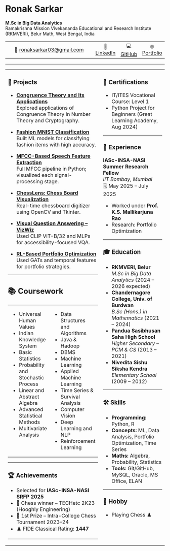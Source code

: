 # Ronak Sarkar

**M.Sc in Big Data Analytics**  
Ramakrishna Mission Vivekananda Educational and Research Institute (RKMVERI), Belur Math, West Bengal, India  

<table>
  <tr>
    <td align="center" width="60%">
      📧 <a href="mailto:ronaksarkar03@gmail.com">ronaksarkar03@gmail.com</a>
    </td>
    <td align="center" width="10%">
      🔗 <a href="https://www.linkedin.com/in/ronak-sarkar-122a6130b/">LinkedIn</a>
    </td>
    <td align="center" width="10%">
      💻 <a href="https://github.com/iamrsarkar">GitHub</a>
    </td>
    <td align="center" width="10%">
      🌐 <a href="https://sites.google.com/view/rsarkar">Portfolio</a>
    </td>
  </tr>
</table>

---

<table>
<tr>
<td valign="top" width="50%">

### 📁 Projects

- **[Congruence Theory and Its Applications](https://github.com/iamrsarkar/Congruence-Theory-And-Its-Applications)**  
  Explored applications of Congruence Theory in Number Theory and Cryptography.

- **[Fashion MNIST Classification](https://github.com/iamrsarkar/Predicting-Fashion-Categories-A-Machine-Learning-Classification-Approach-Using-Fashion-MNIST)**  
  Built ML models for classifying fashion items with high accuracy.

- **[MFCC-Based Speech Feature Extraction](https://github.com/iamrsarkar/mel-frequency-cepstral-coefficients)**  
  Full MFCC pipeline in Python; visualized each signal-processing stage.

- **[ChessLens: Chess Board Visualization](https://github.com/iamrsarkar/ChessLens)**  
  Real-time chessboard digitizer using OpenCV and Tkinter.

- **[Visual Question Answering – VizWiz](https://github.com/iamrsarkar/Visual-Question-Answering-VQA-on-Vizwiz-dataset)**  
  Used CLIP ViT-B/32 and MLPs for accessibility-focused VQA.

- **[RL-Based Portfolio Optimization](https://github.com/iamrsarkar/reinforcement-portfolio-optimization)**  
  Used GATs and temporal features for portfolio strategies.  

---

## 📚 Coursework

<table>
  <tr>
    <td valign="top" width="50%">

- Universal Human Values  
- Indian Knowledge System  
- Basic Statistics  
- Probability and Stochastic Process  
- Linear and Abstract Algebra  
- Advanced Statistical Methods  
- Multivariate Analysis  

</td>
<td valign="top" width="50%">

- Data Structures and Algorithms  
- Java & Hadoop  
- DBMS  
- Machine Learning  
- Applied Machine Learning  
- Time Series & Survival Analysis  
- Computer Vision  
- Deep Learning and NLP  
- Reinforcement Learning  

</td>
</tr>
</table>

---

### 🏆 Achievements

- Selected for **IASc-INSA-NASI SRFP 2025**  
- 🥇 Chess winner – TECHetc 2K23 (Hooghly Engineering)  
- 🥇 1st Prize – Intra-College Chess Tournament 2023–24  
- ♟️ FIDE Classical Rating: **1447**

---
</td>
<td valign="top" width="50%">

### 📜 Certifications

- IT/ITES Vocational Course: Level 1  
- Python Project for Beginners (Great Learning Academy, Aug 2024)

---

### 🧪 Experience

**IASc-INSA-NASI Summer Research Fellow**  
*IIT Bombay, Mumbai*  
🗓️ May 2025 – July 2025  

- Worked under **Prof. K.S. Mallikarjuna Rao**  
- Research: Portfolio Optimization

---

### 🎓 Education

- **RKMVERI, Belur**  
  *M.Sc in Big Data Analytics* (2024 – 2026 expected)  
- **Chandernagore College, Univ. of Burdwan**  
  *B.Sc (Hons.) in Mathematics* (2021 – 2024)  
- **Pandua Sasibhusan Saha High School**  
  *Higher Secondary – PCM & CS* (2013 – 2021)  
- **Nivedita Sishu Siksha Kendra**  
  *Elementary School* (2009 – 2012)  

---

### 🛠️ Skills

- **Programming:** Python, R  
- **Concepts:** ML, Data Analysis, Portfolio Optimization, Time Series  
- **Maths:** Algebra, Probability, Statistics  
- **Tools:** Git/GitHub, MySQL, Oracle, MS Office, ELAN  

---

### 🎯 Hobby

- Playing Chess ♟️

</td>
</tr>
</table>
